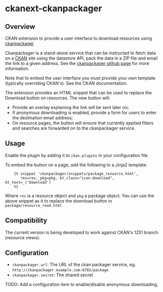ckanext-ckanpackager
====================

Overview
--------

CKAN extension to provide a user interface to download resources using [ckanpackager](http://github.com/NaturalHistoryMuseum/ckanpackager)

Ckanpackager is a stand-alone service that can be instructed to fetch data on a [CKAN](http://ckan.org) site using the datastore API, pack the data in a ZIP file and email the link to a given address. See the [ckanpackager github page](http://github.com/NaturalHistoryMuseum/ckanpackager) for more information.

Note that to embed the user interface you must provide your own template (typically overriding CKAN's). See the CKAN documentation.

The extension provides an HTML snippet that can be used to replace the Download button on resources. The new button will:
- Provide an overlay explaining the link will be sent later on;
- If anonymous downloading is enabled, provide a form for users to enter the destination email address;
- On resource pages, the button will ensure that currently applied filters and searches are forwarded on to the ckanpackager service.


Usage
-----

Enable the plugin by adding it to `ckan.plugins` in your configuration file.

To embed the button on a page, add the following to a Jinja2 template:

        {% snippet 'ckanpackager/snippets/package_resource.html',
           res=res, pkg=pkg, bt_class="icon-download", bt_text=_('Download')
        %}

Where `res` is a resource object and `pkg` a package object. You can use the above snippet as it to replace the download button in `package/resource_read.html`

Compatibility
-------------

The current version is being developed to work against CKAN's 1251 branch (resource views).

Configuration
-------------

- `ckanpackager.url`: The URL of the ckan packager service, eg. `http://ckanpackager.example.com:8765/package`
- `ckanpackager.secret`: The shared secret

TODO: Add a configuration item to enable/disable anonymous downloading.